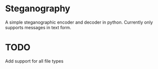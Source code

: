 # Steganography

A simple steganographic encoder and decoder in python. Currently only supports messages in text form.

# TODO

Add support for all file types
